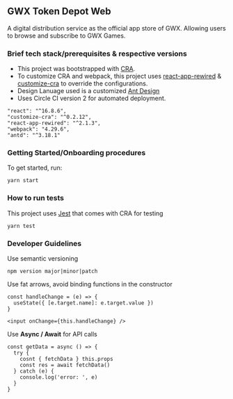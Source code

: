 ## GWX Token Depot Web

A digital distribution service as the official app store of GWX. Allowing users to browse and subscribe to GWX Games.
 
 
### Brief tech stack/prerequisites & respective versions
 - This project was bootstrapped with [CRA](https://facebook.github.io/create-react-app/).
 - To customize CRA and webpack, this project uses [react-app-rewired](https://github.com/timarney/react-app-rewired) & [customize-cra](https://github.com/arackaf/customize-cra) to override the configurations.
 - Design Lanuage used is a customized [Ant Design](https://ant.design/)
 - Uses Circle CI version 2 for automated deployment.
 ```
 "react": "^16.8.6",
 "customize-cra": "^0.2.12",
 "react-app-rewired": "^2.1.3",
 "webpack": "4.29.6",
 "antd": "^3.18.1"
 ```
 
### Getting Started/Onboarding procedures
To get started, run:
```
yarn start
```

### How to run tests
This project uses [Jest](https://jestjs.io/docs/en/tutorial-react) that comes with CRA for testing
```
yarn test
```
  
### Developer Guidelines
Use semantic versioning
```
npm version major|minor|patch
```
Use fat arrows, avoid binding functions in the constructor
```
const handleChange = (e) => {
  useState({ [e.target.name]: e.target.value })
}

<input onChange={this.handleChange} />
```
Use **Async / Await** for API calls
```
const getData = async () => {
  try {
    cosnt { fetchData } this.props
    const res = await fetchData()
  } catch (e) {
    console.log('error: ', e)
  }
}
```

